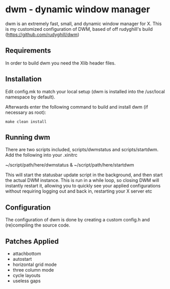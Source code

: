 # dwm - dynamic window manager
dwm is an extremely fast, small, and dynamic window manager for X.
This is my customized configuration of DWM, based of off rudyghill's build
(https://github.com/rudyghill/dwm)

## Requirements
In order to build dwm you need the Xlib header files.


## Installation
Edit config.mk to match your local setup (dwm is installed into
the /usr/local namespace by default).

Afterwards enter the following command to build and install dwm (if
necessary as root):

```
make clean install
```


## Running dwm
There are two scripts included, scripts/dwmstatus and scripts/startdwm. Add the
following into your .xinitrc

~/script/path/here/dwmstatus &
~/script/path/here/startdwm

This will start the statusbar update script in the background, and then start
the actual DWM instance. This is run in a while loop, so closing DWM will
instantly restart it, allowing you to quickly see your applied configurations
without requiring logging out and back in, restarting your X server etc

## Configuration
The configuration of dwm is done by creating a custom config.h
and (re)compiling the source code.

## Patches Applied
- attachbottom
- autostart
- horizontal grid mode
- three column mode
- cycle layouts
- useless gaps
